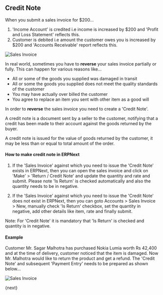 <!-- add-breadcrumbs -->
## Credit Note

When you submit a sales invoice for $200...

1. 'Income Account' is credited i.e income is increased by $200 and 'Profit and Loss Statement' reflects this.
2. Customer is debited i.e amount the customer owes you is increased by $200 and 'Accounts Receivable' report reflects this.

<img class="screenshot" alt="Sales Invoice" src="{{docs_base_url}}/assets/img/accounts/sales_invoice_for_credit_note.gif">


In real world, sometimes you have to **reverse** your sales invoice partially or fully. This can happen for various reasons like...

* All or some of the goods you supplied was damaged in transit
* All or some the goods you supplied does not meet the quality standards of the customer
* You may have actually over billed the customer
* You agree to replace an item you sent with other item as a good will

In order to **reverse** the sales invoice you need to create a 'Credit Note'.  

A credit note is a document sent by a seller to the customer, notifying that a credit has been made to their account against the goods returned by the buyer.

A credit note is issued for the value of goods returned by the customer, it may be less than or equal to total amount of the order.

#### How to make credit note in ERPNext

1. If the 'Sales Invoice' against which you need to issue the 'Credit Note' exists in ERPNext, then you can open the sales invoice and click on 'Make' > 'Return / Credit Note' and update the quantity and rate and submit.
  Please note 'Is Return' is checked automatically and also the quantity needs to be in negative.

2. If the 'Sales Invoice' against which you need to issue the 'Credit Note' does not exist in ERPNext, then you can goto Accounts > Sales Invoice > New,  manually check 'Is Return' checkbox, set the quantity in negative, add other details like item, rate and finally submit.

Note: For 'Credit Note' it is mandatory that 'Is Return' is checked and quantity is in negative.

#### Example

Customer Mr. Sagar Malhotra has purchased Nokia Lumia worth Rs 42,400 and at the time of delivery, customer noticed that the item is damaged. Now Mr. Malhotra would like to return the product and get a refund. The 'Credit Note' and subsequent 'Payment Entry' needs to be prepared as shown below...

<img class="screenshot" alt="Sales Invoice" src="{{docs_base_url}}/assets/img/accounts/credit_note_example1.gif">

{next}
